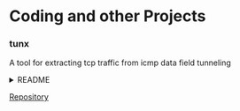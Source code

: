 # Coding and other Projects

### tunx
  
A tool for extracting tcp traffic from icmp data field tunneling
  
<details><summary>README</summary>
    
# tunx
### Name:
tunx, tunnel extractor

### Synopis:
python3 tunx [-o offset] [input_file] [output_file]

### Description:
Extracts ICMP tunneled TCP/IP layers from scapy compatible packet captures.

Looks for tunneled layer in 'data' field of ICMP packet (ICMP.data of Ether/IP/ICMP frame) and extracts to output file as pcap.

### Options:

**Required:**
- [input_file]    Capture file to extract from.  Works with scapy compatible capture files.
- [output_file]   File to write extracted layer to.
  
**Optional:**
- [-o]            Specify byte offset of tunneled layer in data field.

### Examples: 
python3 tunx Ping.pcap extract.pcap
python3 tunx -o 5 sneakers.pcap extract2.pcap

### Author:
James Read

</details>
  
[Repository](https://github.com/jmrweb/tunx)
